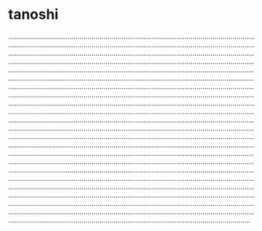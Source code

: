 # tanoshi

..................................................................................................................................................................................................................................................................................................................................................................................................................................................................................................................................................................................................................................................................................................................................................................................................................................................................................................................................................................................................................................................................................................................................................................................................................................................................................................................................................................................................................................................................................................................................................................................................................................................................................................................................................................................................................................................................................................................................................................................................................................................................................................................................................................................................................................................................................................................................................................................................................................................................................................................................................................................................................................................................................................................................................................................................................................................................................................................................................................